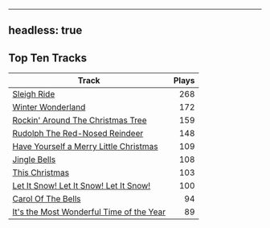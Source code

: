 
---
headless: true
---

## Top Ten Tracks

| Track | Plays |
| --- |  ---: |
|[Sleigh Ride](/songs/sleigh-ride)| 268|
|[Winter Wonderland](/songs/winter-wonderland)| 172|
|[Rockin' Around The Christmas Tree](/songs/rockin-around-the-christmas-tree)| 159|
|[Rudolph The Red-Nosed Reindeer](/songs/rudolph-the-red-nosed-reindeer)| 148|
|[Have Yourself a Merry Little Christmas](/songs/have-yourself-a-merry-little-christmas)| 109|
|[Jingle Bells](/songs/jingle-bells)| 108|
|[This Christmas](/songs/this-christmas)| 103|
|[Let It Snow! Let It Snow! Let It Snow!](/songs/let-it-snow-let-it-snow-let-it-snow)| 100|
|[Carol Of The Bells](/songs/carol-of-the-bells)| 94|
|[It's the Most Wonderful Time of the Year](/songs/its-the-most-wonderful-time-of-the-year)| 89|
